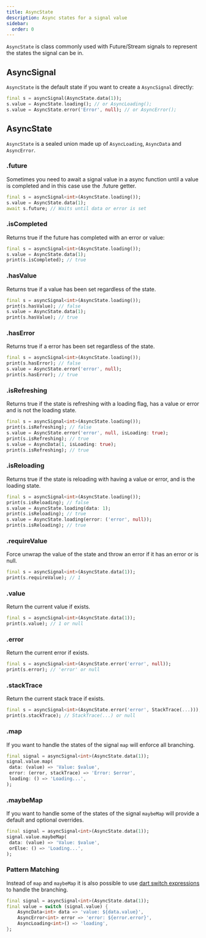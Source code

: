 ```yaml
---
title: AsyncState
description: Async states for a signal value
sidebar:
  order: 0
---
```


`AsyncState` is class commonly used with Future/Stream signals to represent the states the signal can be in.

## AsyncSignal

`AsyncState` is the default state if you want to create a `AsyncSignal` directly:

```dart
final s = asyncSignal(AsyncState.data(1));
s.value = AsyncState.loading(); // or AsyncLoading();
s.value = AsyncState.error('Error', null); // or AsyncError();
```

## AsyncState

`AsyncState` is a sealed union made up of `AsyncLoading`, `AsyncData` and `AsyncError`.

### .future

Sometimes you need to await a signal value in a async function until a value is completed and in this case use the .future getter.

```dart
final s = asyncSignal<int>(AsyncState.loading());
s.value = AsyncState.data(1);
await s.future; // Waits until data or error is set
```

### .isCompleted

Returns true if the future has completed with an error or value:

```dart
final s = asyncSignal<int>(AsyncState.loading());
s.value = AsyncState.data(1);
print(s.isCompleted); // true
```

### .hasValue

Returns true if a value has been set regardless of the state.

```dart
final s = asyncSignal<int>(AsyncState.loading());
print(s.hasValue); // false
s.value = AsyncState.data(1);
print(s.hasValue); // true
```

### .hasError

Returns true if a error has been set regardless of the state.

```dart
final s = asyncSignal<int>(AsyncState.loading());
print(s.hasError); // false
s.value = AsyncState.error('error', null);
print(s.hasError); // true
```

### .isRefreshing

Returns true if the state is refreshing with a loading flag, has a value or error and is not the loading state.

```dart
final s = asyncSignal<int>(AsyncState.loading());
print(s.isRefreshing); // false
s.value = AsyncState.error('error', null, isLoading: true);
print(s.isRefreshing); // true
s.value = AsyncData(1, isLoading: true);
print(s.isRefreshing); // true
```

### .isReloading

Returns true if the state is reloading with having a value or error, and is the loading state.

```dart
final s = asyncSignal<int>(AsyncState.loading());
print(s.isReloading); // false
s.value = AsyncState.loading(data: 1);
print(s.isReloading); // true
s.value = AsyncState.loading(error: ('error', null));
print(s.isReloading); // true
```

### .requireValue

Force unwrap the value of the state and throw an error if it has an error or is null.

```dart
final s = asyncSignal<int>(AsyncState.data(1));
print(s.requireValue); // 1
```

### .value

Return the current value if exists.

```dart
final s = asyncSignal<int>(AsyncState.data(1));
print(s.value); // 1 or null
```

### .error

Return the current error if exists.

```dart
final s = asyncSignal<int>(AsyncState.error('error', null));
print(s.error); // 'error' or null
```

### .stackTrace

Return the current stack trace if exists.

```dart
final s = asyncSignal<int>(AsyncState.error('error', StackTrace(...)));
print(s.stackTrace); // StackTrace(...) or null
```

### .map

If you want to handle the states of the signal `map` will enforce all branching.

```dart
final signal = asyncSignal<int>(AsyncState.data(1));
signal.value.map(
 data: (value) => 'Value: $value',
 error: (error, stackTrace) => 'Error: $error',
 loading: () => 'Loading...',
);
```

### .maybeMap

If you want to handle some of the states of the signal `maybeMap` will provide a default and optional overrides.

```dart
final signal = asyncSignal<int>(AsyncState.data(1));
signal.value.maybeMap(
 data: (value) => 'Value: $value',
 orElse: () => 'Loading...',
);
```

### Pattern Matching

Instead of `map` and `maybeMap` it is also possible to use [dart switch expressions](https://dart.dev/language/patterns) to handle the branching.

```dart
final signal = asyncSignal<int>(AsyncState.data(1));
final value = switch (signal.value) {
    AsyncData<int> data => 'value: ${data.value}',
    AsyncError<int> error => 'error: ${error.error}',
    AsyncLoading<int>() => 'loading',
};
```

